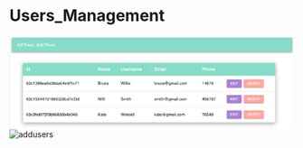 # Users_Management


![allusers](./client/src/assets/all_user.png)
![addusers](./src/assets/add_user)
